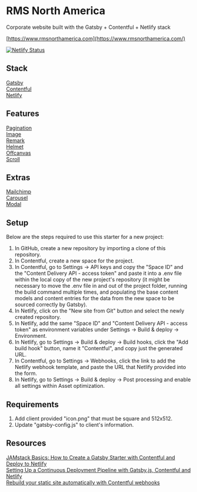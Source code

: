 # RMS North America

Corporate website built with the Gatsby + Contentful + Netlify stack

[https://www.rmsnorthamerica.com](https://www.rmsnorthamerica.com/)

[![Netlify Status](https://api.netlify.com/api/v1/badges/37eaf333-4873-4ed3-ba55-a06c6590d43d/deploy-status)](https://app.netlify.com/sites/sleepy-pasteur-0771b3/deploys)

## Stack

[Gatsby](https://www.gatsbyjs.org/)<br>
[Contentful](https://www.contentful.com/)<br>
[Netlify](https://www.netlify.com/)

## Features

[Pagination](https://www.gatsbyjs.org/docs/adding-pagination/)<br>
[Image](https://www.gatsbyjs.org/packages/gatsby-image)<br>
[Remark](https://www.gatsbyjs.org/packages/gatsby-transformer-remark)<br>
[Helmet](https://github.com/nfl/react-helmet)<br>
[Offcanvas](https://github.com/neosiae/react-aria-offcanvas)<br>
[Scroll](https://www.npmjs.com/package/react-scroll)

## Extras

[Mailchimp](https://www.gatsbyjs.org/packages/gatsby-plugin-mailchimp)<br>
[Carousel](https://react-bootstrap.github.io/components/carousel)<br>
[Modal](https://react-bootstrap.github.io/components/modal/)

## Setup

Below are the steps required to use this starter for a new project:

1. In GitHub, create a new repository by importing a clone of this repository.
2. In Contentful, create a new space for the project.
3. In Contentful, go to Settings -> API keys and copy the "Space ID" and the "Content Delivery API - access token" and paste it into a .env file within the local copy of the new project's repository (it might be necessary to move the .env file in and out of the project folder, running the build command multiple times, and populating the base content models and content entries for the data from the new space to be sourced correctly by Gatsby).
4. In Netlify, click on the "New site from Git" button and select the newly created repository.
5. In Netlify, add the same "Space ID" and "Content Delivery API - access token" as environment variables under Settings -> Build & deploy -> Environment.
6. In Netlify, go to Settings -> Build & deploy -> Build hooks, click the "Add build hook" button, name it "Contentful", and copy just the generated URL.
7. In Contentful, go to Settings -> Webhooks, click the link to add the Netlify webhook template, and paste the URL that Netlify provided into the form.
8. In Netlify, go to Settings -> Build & deploy -> Post processing and enable all settings within Asset optimization.

## Requirements

1. Add client provided "icon.png" that must be square and 512x512.
2. Update "gatsby-config.js" to client's information.

## Resources

[JAMstack Basics: How to Create a Gatsby Starter with Contentful and Deploy to Netlify](https://itnext.io/jamstack-basics-how-to-create-a-gatsby-starter-with-contentful-and-deploy-to-netlify-846354cc74bc)<br>
[Setting Up a Continuous Deployment Pipeline with Gatsby.js, Contentful and Netlify](https://www.halfelectronic.com/post/setting-up-gatsby-js-contentful-and-netlify)<br>
[Rebuild your static site automatically with Contentful webhooks](https://www.contentful.com/developers/docs/tutorials/general/automate-site-builds-with-webhooks/#netlify)
